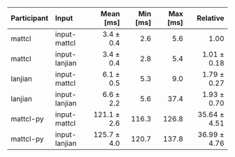 | Participant | Input | Mean [ms] | Min [ms] | Max [ms] | Relative |
|:---|:---|---:|---:|---:|---:|
| mattcl | input-mattcl | 3.4 ± 0.4 | 2.6 | 5.6 | 1.00 |
| mattcl | input-lanjian | 3.4 ± 0.4 | 2.8 | 5.4 | 1.01 ± 0.18 |
| lanjian | input-mattcl | 6.1 ± 0.5 | 5.3 | 9.0 | 1.79 ± 0.27 |
| lanjian | input-lanjian | 6.6 ± 2.2 | 5.6 | 37.4 | 1.93 ± 0.70 |
| mattcl-py | input-mattcl | 121.1 ± 2.6 | 116.3 | 126.8 | 35.64 ± 4.51 |
| mattcl-py | input-lanjian | 125.7 ± 4.0 | 120.7 | 137.8 | 36.99 ± 4.76 |

